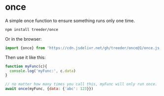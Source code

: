 # once

A simple once function to ensure something runs only one time. 

```sh
npm install treeder/once
```

Or in the browser:

```js
import {once} from 'https://cdn.jsdelivr.net/gh/treeder/once@1/once.js'
```

Then use it like this:

```js
function myFunc(c){
  console.log('myFunc:', c.data)
}

// no matter how many times you call this, myFunc will only run once.
await once(myFunc, {data: {'abc': 123}})
```
